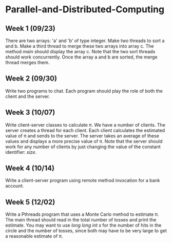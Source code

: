 # Parallel-and-Distributed-Computing

## Week 1 (09/23)
There are two arrays: 'a' and 'b' of type integer. Make two threads to sort a and b. Make a third thread to merge these two arrays into array c. The method *main* should display the array c. Note that the two sort threads should work concurrently. Once the array a and b are sorted, the merge thread merges them.

## Week 2 (09/30)
Write two programs to chat. Each program should play the role of both the client and the server. 

## Week 3 (10/07)
Write client-server classes to calculate π. We have a number of clients. The server creates a thread for each client. Each client calculates the estimated value of π and sends to the server. The server takes an average of these values and displays a more precise value of π. Note that the server should work for any number of clients by just changing the value of the constant identifier: *size*.

## Week 4 (10/14)
Write a client-server program using remote method invocation for a bank account. 

## Week 5 (12/02)
Write a Pthreads program that uses a Monte Carlo method to estimate π. The main thread should read in the total number of tosses and print the estimate. You may want to use *long long int s* for the number of hits in the circle and the number of tosses, since both may have to be very large to get a reasonable estimate of π.
